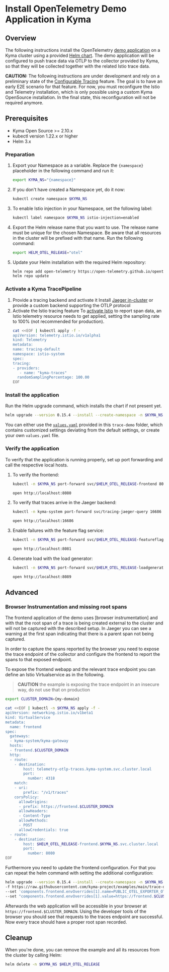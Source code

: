 # Install OpenTelemetry Demo Application in Kyma

## Overview

The following instructions install the OpenTelemetry [demo application](https://github.com/open-telemetry/opentelemetry-demo) on a Kyma cluster using a provided [Helm chart](https://github.com/open-telemetry/opentelemetry-helm-charts/tree/main/charts/opentelemetry-demo). The demo application will be configured to push trace data via OTLP to the collector provided by Kyma, so that they will be collected together with the related Istio trace data.

**CAUTION:** The following instructions are under development and rely on a preliminary state of the [Configurable Tracing](https://github.com/kyma-project/kyma/issues/11231) feature. The goal is to have an early E2E scenario for that feature. For now, you must reconfigure the Istio and Telemetry installation, which is only possible using a custom Kyma OpenSource installation. In the final state, this reconfiguration will not be required anymore.

## Prerequisites

- Kyma Open Source >= 2.10.x
- kubectl version 1.22.x or higher
- Helm 3.x

### Preparation

1. Export your Namespace as a variable. Replace the `{namespace}` placeholder in the following command and run it:

    ```bash
    export KYMA_NS="{namespace}"
    ```
1. If you don't have created a Namespace yet, do it now:
    ```bash
    kubectl create namespace $KYMA_NS
    ```

1. To enable Istio injection in your Namespace, set the following label:
    ```bash
    kubectl label namespace $KYMA_NS istio-injection=enabled
    ```

1. Export the Helm release name that you want to use. The release name must be unique for the chosen Namespace. Be aware that all resources in the cluster will be prefixed with that name. Run the following command:
    ```bash
    export HELM_OTEL_RELEASE="otel"
    ```

1. Update your Helm installation with the required Helm repository:

    ```bash
    helm repo add open-telemetry https://open-telemetry.github.io/opentelemetry-helm-charts
    helm repo update
    ```

### Activate a Kyma TracePipeline

1. Provide a tracing backend and activate it
   Install [Jaeger in-cluster](./../jaeger/) or provide a custom backend supporting the OTLP protocol
2. Activate the Istio tracing feature
   To [activate Istio](https://kyma-project.io/docs/kyma/main/01-overview/main-areas/telemetry/telemetry-03-traces#step-2-enable-istio-tracing) to report span data, an Istio telemetry resource needs to get applied, setting the sampling rate to 100% (not recommended for production).
   ```bash
   cat <<EOF | kubectl apply -f -
   apiVersion: telemetry.istio.io/v1alpha1
   kind: Telemetry
   metadata:
   name: tracing-default
   namespace: istio-system
   spec:
   tracing:
   - providers:
      - name: "kyma-traces"
     randomSamplingPercentage: 100.00
   EOF
   ```

### Install the application

Run the Helm upgrade command, which installs the chart if not present yet.
```bash
helm upgrade --version 0.15.4 --install --create-namespace -n $KYMA_NS $HELM_OTEL_RELEASE open-telemetry/opentelemetry-demo -f https://raw.githubusercontent.com/kyma-project/examples/main/trace-demo/values.yaml
```

You can either use the [`values.yaml`](./values.yaml) provided in this `trace-demo` folder, which contains customized settings deviating from the default settings, or create your own `values.yaml` file.

### Verify the application

To verify that the application is running properly, set up port forwarding and call the respective local hosts.

1. To verify the frontend:
   ```bash
   kubectl -n $KYMA_NS port-forward svc/$HELM_OTEL_RELEASE-frontend 8080
   ```
   ```bash
   open http://localhost:8080
   ````

2. To verify that traces arrive in the Jaeger backend:
   ```bash
   kubectl -n kyma-system port-forward svc/tracing-jaeger-query 16686
   ```
   ```bash
   open http://localhost:16686
   ````

3. Enable failures with the feature flag service:
   ```bash
   kubectl -n $KYMA_NS port-forward svc/$HELM_OTEL_RELEASE-featureflagservice 8081
   ```
   ```bash
   open http://localhost:8081
   ````

4. Generate load with the load generator:
   ```bash
   kubectl -n $KYMA_NS port-forward svc/$HELM_OTEL_RELEASE-loadgenerator 8089
   ```
   ```bash
   open http://localhost:8089
   ```

## Advanced

### Browser Instrumentation and missing root spans

The frontend application of the demo uses [browser instrumentation] and with that the root span of a trace is being created external to the cluster and will not be captured with the described setup. In Jaeger you can see a warning at the first span indicating that there is a parent span not being captured.

In order to capture the spans reported by the browser you need to expose the trace endpoint of the collector and configure the frontend to report the spans to that exposed endpoint.

To expose the frontend webapp and the relevant trace endpoint you can define an Istio Virtualservice as in the following.
>**CAUTION** the example is exposing the trace endpoint in an insecure way, do not use that on production
```bash
export CLUSTER_DOMAIN={my-domain}

cat <<EOF | kubectl -n $KYMA_NS apply -f -
apiVersion: networking.istio.io/v1beta1
kind: VirtualService
metadata:
  name: frontend
spec:
  gateways:
  - kyma-system/kyma-gateway
  hosts:
  - frontend.$CLUSTER_DOMAIN
  http:
  - route:
    - destination:
        host: telemetry-otlp-traces.kyma-system.svc.cluster.local
        port:
          number: 4318
    match:
    - uri:
        prefix: "/v1/traces"
    corsPolicy:
      allowOrigins:
      - prefix: https://frontend.$CLUSTER_DOMAIN
      allowHeaders:
      - Content-Type
      allowMethods:
      - POST
      allowCredentials: true
  - route:
    - destination:
        host: $HELM_OTEL_RELEASE-frontend.$KYMA_NS.svc.cluster.local
        port:
          number: 8080
EOF
```

Furthermore you need to update the frontend configuration. For that you can repeat the helm command with setting the additional configuration:
```bash
helm upgrade --version 0.15.4 --install --create-namespace -n $KYMA_NS $HELM_OTEL_RELEASE open-telemetry/opentelemetry-demo \
-f https://raw.githubusercontent.com/kyma-project/examples/main/trace-demo/values.yaml \
--set 'components.frontend.envOverrides[1].name=PUBLIC_OTEL_EXPORTER_OTLP_TRACES_ENDPOINT' \
--set "components.frontend.envOverrides[1].value=https://frontend.$CLUSTER_DOMAIN/v1/traces"
```

Afterwards the web application will be accessible in your browser at `https://frontend.$CLUSTER_DOMAIN`. Using the developer tools of the browser you should see that requests to the traces endpoint are successful. Now every trace should have a proper root span recorded.
## Cleanup

When you're done, you can remove the example and all its resources from the cluster by calling Helm:

```bash
helm delete -n $KYMA_NS $HELM_OTEL_RELEASE
```
